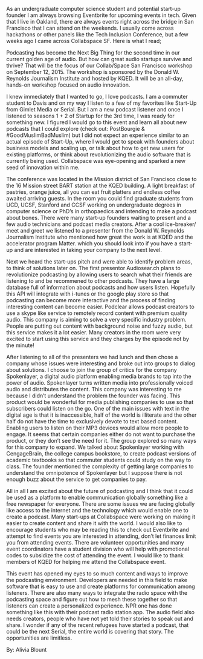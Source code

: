 As an undergraduate computer science student and potential start-up founder I am always browsing Eventbrite for upcoming events in tech. Given that I live in Oakland, there are always events right across the bridge in San Francisco that I can attend on the weekends. I usually come across hackathons or other panels like the Tech Inclusion Conference, but a few weeks ago I came across Collabspace SF. Here is what I read;

Podcasting has become the Next Big Thing for the second time in our current golden age of audio. But how can great audio startups survive and thrive? That will be the focus of our Collab/Space San Francisco workshop on September 12, 2015. The workshop is sponsored by the Donald W. Reynolds Journalism Institute and hosted by KQED. It will be an all-day, hands-on workshop focused on audio innovation.

I knew immediately that I wanted to go, I love podcasts. I am a commuter student to Davis and on my way I listen to a few of my favorites like Start-Up from Gimlet Media or Serial. But I am a new podcast listener and once I listened to seasons 1 + 2 of Startup for the 3rd time, I was ready for something new. I figured I would go to this event and learn all about new podcasts that I could explore (check out: PostBourgie & #GoodMuslimBadMuslim) but I did not expect an experience similar to an actual episode of Start-Up, where I would get to speak with founders about business models and scaling up, or talk about how to get new users for existing platforms, or think about revolutionizing the audio software that is currently being used. Collabspace was eye-opening and sparked a new seed of innovation within me.

The conference was located in the Mission district of San Francisco close to the 16 Mission street BART station at the KQED building. A light breakfast of pastries, orange juice, all you can eat fruit platters and endless coffee awaited arriving guests. In the room you could find graduate students from UCD, UCSF,  Stanford and CCSF working on undergraduate degrees in computer science or PhD’s in orthopaedics and intending to make a podcast about bones. There were many start-up founders waiting to present and a few audio technicians and podcast media creators. After a cool ice-breaker/ meet and greet we listened to a presenter from the Donald W. Reynolds Journalism Institute who mentioned how great the work is at KQED and the accelerator program Matter. which you should look into if you have a start-up and are interested in taking your company to the next level.

Next we heard the start-ups pitch and were able to identify problem areas, to think of solutions later on. The first presentor Audiosear.ch plans to revolutionize podcasting by allowing users to search what their friends are listening to and be recommened to other podcasts. They have a large database full of information about podcasts and how users listen. Hopefully this API will integrate with i-tunes or the google play store so that podcasting can become more interactive and the process of finding interesting content can become easier. Podclear allows podcast creators to use a skype like service to remotely record content with premium quality audio. This company is aiming to solve a very specific industry problem. People are putting out content with background noise and fuzzy audio, but this service makes it a lot easier. Many creators in the room were very excited to start using this service and they charges by the episode not by the minute!

After listening to all of the presenters we had lunch and then chose a company whose issues were interesting and broke out into groups to dialog about solutions. I choose to join the group of critics for the company Spokenlayer, a digital audio platform enabling media brands to tap into the power of audio. Spokenlayer turns written media into professionally voiced audio and distributes the content. This company was interesting to me because I didn’t understand the problem the founder was facing. This product would be wonderful for media publishing companies to use so that subscribers could listen on the go. One of the main issues with text in the digital age is that it is inaccessible, half of the world is illiterate and the other half do not have the time to exclusively devote to text based content. Enabling users to listen on their MP3 devices would allow more people to engage. It seems that certain companies either do not want to purchase the product, or they don’t see the need for it. The group explored so many ways for this company to expand. We talked about Spokenlayer working with CengageBrain, the college campus bookstore, to create podcast versions of academic textbooks so that commuter students could study on the way to class. The founder mentioned the complexity of getting large companies to understand the omnipotence of Spokenlayer but I suppose there is not enough buzz about the service to get companies to pay.

All in all I am excited about the future of podcasting and I think that it could be used as a platform to enable communication globally something like a free newspaper for everyone. There are some issues we are facing globally like access to the internet and the technology which would enable one to create a podcast. Many start-ups at Collabspace were working on making it easier to create content and share it with the world. I would also like to encourage students who may be reading this to check out Eventbrite and attempt to find events you are interested in attending, don’t let finances limit you from attending events. There are volunteer opportunities and many event coordinators have a student division who will help with promotional codes to subsidize the cost of attending the event. I would like to thank members of KQED for helping me attend the Collabspace event.

This event has opened my eyes to so much content and ways to improve the podcasting environment. Developers are needed in this field to make software that is easy to use and create platforms for communication among listeners. There are also many ways to integrate the radio space with the podcasting space and figure out how to mesh these together so that listeners can create a personalized experience. NPR one has done something like this with their podcast radio station app. The audio field also needs creators, people who have not yet told their stories to speak out and share. I wonder if any of the recent refugees have started a podcast, that could be the next Serial, the entire world is covering that story. The opportunities are limitless.

By: Alivia Blount
